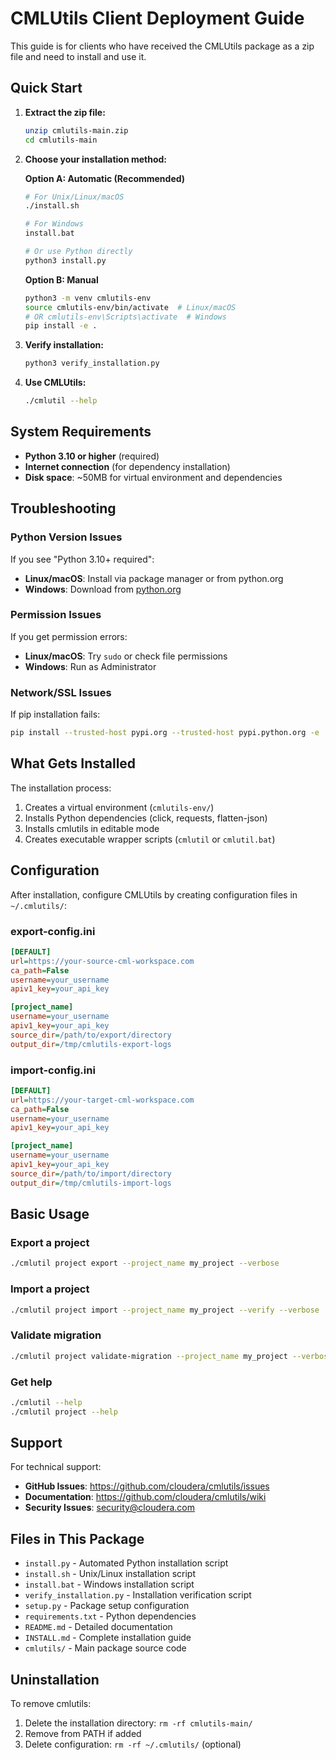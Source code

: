 # CMLUtils Client Deployment Guide

This guide is for clients who have received the CMLUtils package as a zip file and need to install and use it.

## Quick Start

1. **Extract the zip file:**
   ```bash
   unzip cmlutils-main.zip
   cd cmlutils-main
   ```

2. **Choose your installation method:**

   **Option A: Automatic (Recommended)**
   ```bash
   # For Unix/Linux/macOS
   ./install.sh
   
   # For Windows
   install.bat
   
   # Or use Python directly
   python3 install.py
   ```

   **Option B: Manual**
   ```bash
   python3 -m venv cmlutils-env
   source cmlutils-env/bin/activate  # Linux/macOS
   # OR cmlutils-env\Scripts\activate  # Windows
   pip install -e .
   ```

3. **Verify installation:**
   ```bash
   python3 verify_installation.py
   ```

4. **Use CMLUtils:**
   ```bash
   ./cmlutil --help
   ```

## System Requirements

- **Python 3.10 or higher** (required)
- **Internet connection** (for dependency installation)
- **Disk space**: ~50MB for virtual environment and dependencies

## Troubleshooting

### Python Version Issues
If you see "Python 3.10+ required":
- **Linux/macOS**: Install via package manager or from python.org
- **Windows**: Download from [python.org](https://python.org)

### Permission Issues
If you get permission errors:
- **Linux/macOS**: Try `sudo` or check file permissions
- **Windows**: Run as Administrator

### Network/SSL Issues
If pip installation fails:
```bash
pip install --trusted-host pypi.org --trusted-host pypi.python.org -e .
```

## What Gets Installed

The installation process:
1. Creates a virtual environment (`cmlutils-env/`)
2. Installs Python dependencies (click, requests, flatten-json)
3. Installs cmlutils in editable mode
4. Creates executable wrapper scripts (`cmlutil` or `cmlutil.bat`)

## Configuration

After installation, configure CMLUtils by creating configuration files in `~/.cmlutils/`:

### export-config.ini
```ini
[DEFAULT]
url=https://your-source-cml-workspace.com
ca_path=False
username=your_username
apiv1_key=your_api_key

[project_name]
username=your_username
apiv1_key=your_api_key
source_dir=/path/to/export/directory
output_dir=/tmp/cmlutils-export-logs
```

### import-config.ini
```ini
[DEFAULT]
url=https://your-target-cml-workspace.com
ca_path=False
username=your_username
apiv1_key=your_api_key

[project_name]
username=your_username
apiv1_key=your_api_key
source_dir=/path/to/import/directory
output_dir=/tmp/cmlutils-import-logs
```

## Basic Usage

### Export a project
```bash
./cmlutil project export --project_name my_project --verbose
```

### Import a project
```bash
./cmlutil project import --project_name my_project --verify --verbose
```

### Validate migration
```bash
./cmlutil project validate-migration --project_name my_project --verbose
```

### Get help
```bash
./cmlutil --help
./cmlutil project --help
```

## Support

For technical support:
- **GitHub Issues**: https://github.com/cloudera/cmlutils/issues
- **Documentation**: https://github.com/cloudera/cmlutils/wiki
- **Security Issues**: security@cloudera.com

## Files in This Package

- `install.py` - Automated Python installation script
- `install.sh` - Unix/Linux installation script  
- `install.bat` - Windows installation script
- `verify_installation.py` - Installation verification script
- `setup.py` - Package setup configuration
- `requirements.txt` - Python dependencies
- `README.md` - Detailed documentation
- `INSTALL.md` - Complete installation guide
- `cmlutils/` - Main package source code

## Uninstallation

To remove cmlutils:
1. Delete the installation directory: `rm -rf cmlutils-main/`
2. Remove from PATH if added
3. Delete configuration: `rm -rf ~/.cmlutils/` (optional)

